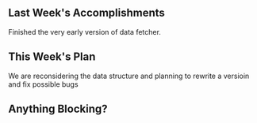 ## Last Week's Accomplishments

Finished the very early version of data fetcher.

## This Week's Plan

We are reconsidering the data structure and planning to rewrite a versioin and fix possible bugs

## Anything Blocking?

